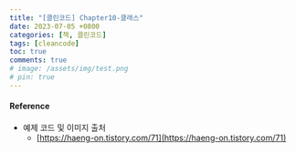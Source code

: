 ```yaml
---
title: "[클린코드] Chapter10-클래스"
date: 2023-07-05 +0800
categories: [책, 클린코드]
tags: [cleancode]
toc: true
comments: true
# image: /assets/img/test.png
# pin: true
---
```




#### Reference
- 예제 코드 및 이미지 출처
  - [https://haeng-on.tistory.com/71](https://haeng-on.tistory.com/71)

